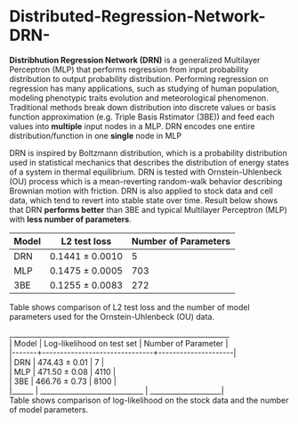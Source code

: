 # Distributed-Regression-Network-DRN-

**Distribhution Regression Network (DRN)** is a generalized Multilayer Perceptron (MLP) that performs regression from input probability distribution to output probability distribution. Performing regression on regression has many applications, such as studying of human population, modeling phenotypic traits evolution and meteorological phenomenon. Traditional methods break down distribution into discrete values or basis function approximation (e.g. Triple Basis Rstimator (3BE)) and feed each values into **multiple** input nodes in a MLP. DRN encodes one entire distribution/function in one **single** node in MLP

DRN is inspired by Boltzmann distribution, which is a probability distribution used in statistical mechanics that describes the distribution of energy states of a system in thermal equilibrium. DRN is tested with Ornstein-Uhlenbeck (OU) process which is a mean-reverting random-walk behavior describing Brownian motion with friction. DRN is also applied to stock data and cell data, which tend to revert into stable state over time. Result below shows that DRN **performs better** than 3BE and typical Multilayer Perceptron (MLP) with **less number of parameters**.

| Model | L2 test loss     | Number of Parameters |
|-------|------------------|----------------------|
| DRN   | 0.1441 ± 0.0010  | 5                    |
| MLP   | 0.1475 ± 0.0005  | 703                  |
| 3BE   | 0.1255 ± 0.0083  | 272                  |
Table shows comparison of L2 test loss and the number of model parameters used for the Ornstein-Uhlenbeck (OU) data. 

______________________________________________________________ <br />
| Model |  Log-likelihood on test set   | Number of Parameter | <br />
|-------+-------------------------------+---------------------| <br />
|  DRN  |        474.43 ± 0.01          |         7           | <br />
|  MLP  |        471.50 ± 0.08          |        4110         | <br />
|  3BE  |        466.76 ± 0.73          |        8100         | <br />
|______ | _____________________________ | ____________________| <br />
Table shows comparison of log-likelihood on the stock data and the number of model parameters.               
